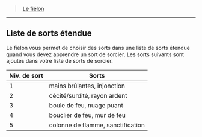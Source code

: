 ﻿---
!GenericItem
Name: Liste de sorts étendue
Id: warlock_fiendish_hd.md#liste-de-sorts-étendue
ParentLink: warlock_fiendish_hd.md#le-fiélon
ParentName: Le fiélon
NameLevel: 2
Attributes:
  Name: Liste de sorts étendue
  Markdown: >+
    ## <!--Name-->Liste de sorts étendue<!--/Name-->


    Le fiélon vous permet de choisir des sorts dans une liste de sorts étendue quand vous devez apprendre un sort de sorcier. Les sorts suivants sont ajoutés dans votre liste de sorts de sorcier.


    |Niv. de sort|Sorts|

    |---|---|

    |1|mains brûlantes, injonction|

    |2|cécité/surdité, rayon ardent|

    |3|boule de feu, nuage puant|

    |4|bouclier de feu, mur de feu|

    |5|colonne de flamme, sanctification|

AttributesDictionary: >+
  Name: Liste de sorts étendue

  Markdown: >+

    ## <!--Name-->Liste de sorts étendue<!--/Name-->





    Le fiélon vous permet de choisir des sorts dans une liste de sorts étendue quand vous devez apprendre un sort de sorcier. Les sorts suivants sont ajoutés dans votre liste de sorts de sorcier.





    |Niv. de sort|Sorts|



    |---|---|



    |1|mains brûlantes, injonction|



    |2|cécité/surdité, rayon ardent|



    |3|boule de feu, nuage puant|



    |4|bouclier de feu, mur de feu|



    |5|colonne de flamme, sanctification|



---
> [Le fiélon](hd_warlock_fiendish.md)

---

## Liste de sorts étendue

Le fiélon vous permet de choisir des sorts dans une liste de sorts étendue quand vous devez apprendre un sort de sorcier. Les sorts suivants sont ajoutés dans votre liste de sorts de sorcier.

|Niv. de sort|Sorts|
|---|---|
|1|mains brûlantes, injonction|
|2|cécité/surdité, rayon ardent|
|3|boule de feu, nuage puant|
|4|bouclier de feu, mur de feu|
|5|colonne de flamme, sanctification|

